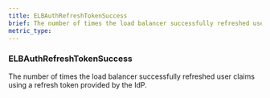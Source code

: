 ```yaml
---
title: ELBAuthRefreshTokenSuccess
brief: The number of times the load balancer successfully refreshed user claims using a refresh token provided by the IdP.
metric_type:
---
```

### ELBAuthRefreshTokenSuccess

The number of times the load balancer successfully refreshed user claims using a refresh token provided by the IdP.

